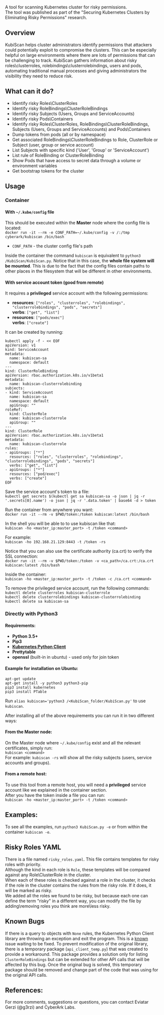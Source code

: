 
A tool for scanning Kubernetes cluster for risky permissions.  
The tool was published as part of the "Securing Kubernetes Clusters by Eliminating Risky Permissions" research.  

## Overview
KubiScan helps cluster administrators identify permissions that attackers could potentially exploit to compromise the clusters.
This can be especially helpful on large environments where there are lots of permissions that can be challenging to track. 
KubiScan gathers information about risky roles\clusterroles, rolebindings\clusterrolebindings, users and pods, automating traditional manual processes and giving administrators the visibility they need to reduce risk.  
## What can it do? 
-	Identify risky Roles\ClusterRoles
-	Identify risky RoleBindings\ClusterRoleBindings
-	Identify risky Subjects (Users, Groups and ServiceAccounts)
-	Identify risky Pods\Containers
-	Identify risky Roles\ClusterRoles, RoleBindings\ClusterRoleBindings, Subjects (Users, Groups and ServiceAccounts) and Pods\Containers
-	Dump tokens from pods (all or by namespace)
-	Get associated RoleBindings\ClusterRoleBindings to Role, ClusterRole or Subject (user, group or service account)
-	List Subjects with specific kind ('User', 'Group' or 'ServiceAccount')
-	List rule of RoleBinding or ClusterRoleBinding
-	Show Pods that have access to secret data through a volume or environment variables
-   Get bootstrap tokens for the cluster

## Usage
### Container
#### With `~/.kube/config` file
This should be executed within the **Master** node where the config file is located:  
`docker run -it --rm -e CONF_PATH=~/.kube/config -v /:/tmp cyberark/kubiscan /bin/bash`
* `CONF_PATH` - the cluster config file's path

Inside the container the command `kubiscan` is equivalent to `python3 /KubiScan/KubiScan.py`.
Notice that in this case, the **whole file system will be mounted**. This is due to the fact that the config files contain paths to other places in the filesystem that will be different in other environments.

#### With service account token (good from remote)
It requires a **privileged** service account with the following permissions:  
- **resources**: `["roles", "clusterroles", "rolebindings", "clusterrolebindings", "pods", "secrets"]`  
  **verbs**: `["get", "list"]`  
- **resources**: `["pods/exec"]`  
  **verbs**: `["create"]`  

It can be created by running:
```
kubectl apply -f - << EOF
apiVersion: v1
kind: ServiceAccount
metadata:
  name: kubiscan-sa
  namespace: default
---
kind: ClusterRoleBinding
apiVersion: rbac.authorization.k8s.io/v1beta1
metadata: 
  name: kubiscan-clusterrolebinding
subjects: 
- kind: ServiceAccount 
  name: kubiscan-sa
  namespace: default
  apiGroup: ""
roleRef: 
  kind: ClusterRole
  name: kubiscan-clusterrole
  apiGroup: ""
---
kind: ClusterRole
apiVersion: rbac.authorization.k8s.io/v1beta1
metadata: 
  name: kubiscan-clusterrole
rules: 
- apiGroups: ["*"]
  resources: ["roles", "clusterroles", "rolebindings", "clusterrolebindings", "pods", "secrets"]
  verbs: ["get", "list"]
- apiGroups: ["*"]
  resources: ["pod/exec"]
  verbs: ["create"]
EOF
```

Save the service account's token to a file:  
`kubectl get secrets $(kubectl get sa kubiscan-sa -o json | jq -r '.secrets[0].name') -o json | jq -r '.data.token' | base64 -d > token` 

Run the container from anywhere you want:  
`docker run -it --rm -v $PWD/token:/token kubiscan:latest /bin/bash`  

In the shell you will be able to to use kubiscan like that:   
`kubiscan -ho <master_ip:master_port> -t /token <command>`  

For example:   
`kubiscan -ho 192.168.21.129:8443 -t /token -rs`  

Notice that you can also use the certificate authority (ca.crt) to verify the SSL connection:  
`docker run -it --rm -v $PWD/token:/token -v <ca_path>/ca.crt:/ca.crt kubiscan:latest /bin/bash`  

Inside the container:    
`kubiscan -ho <master_ip:master_port> -t /token -c /ca.crt <command>`  

To remove the privileged service account, run the following commands:  
`kubectl delete clusterroles kubiscan-clusterrole`  
`kubectl delete clusterrolebindings kubiscan-clusterrolebinding`  
`kubectl delete sa kubiscan-sa`

### Directly with Python3
#### Requirements:
-	__Python 3.5+__
-	__Pip3__
-	[__Kubernetes Python Client__](https://github.com/kubernetes-client/python) 
-	__Prettytable__
-	__openssl__ (built-in in ubuntu) - used only for join token

#### Example for installation on Ubuntu:
`apt-get update`  
`apt-get install -y python3 python3-pip`  
`pip3 install kubernetes`  
`pip3 install PTable`  

Run `alias kubiscan='python3 /<KubiScan_folder/KubiScan.py'` to use `kubiscan`.  

After installing all of the above requirements you can run it in two different ways:  
#### From the Master node:
On the Master node where `~/.kube/config` exist and all the relevant certificates, simply run:  
`kubiscan <command>`  
For example: `kubiscan -rs` will show all the risky subjects (users, service accounts and groups).  

#### From a remote host:
To use this tool from a remote host, you will need a **privileged** service account like we explained in the container section.  
After you have the token inside a file you can run:  
`kubiscan -ho <master_ip:master_port> -t /token <command>`  

## Examples:
To see all the examples, run `python3 KubiScan.py -e` or from within the container `kubiscan -e`.  

## Risky Roles YAML
There is a file named `risky_roles.yaml`. This file contains templates for risky roles with priority.    
Although the kind in each role is `Role`, these templates will be compared against any Role\ClusterRole in the cluster.  
When each of these roles is checked against a role in the cluster, it checks if the role in the cluster contains the rules from the risky role. If it does, it will be marked as risky.  
We added all the roles we found to be risky, but because each one can define the term "risky" in a different way, you can modify the file by adding\removing roles you think are more\less risky.  

## Known Bugs
If there is a query to objects with `None` rules, the Kubernetes Python Client library are throwing an exception and exit the program. This is a [known](https://github.com/kubernetes-client/python/issues/577) issue waiting to be fixed.
To prevent modification of the original library, there is a temporary package (`api_client_temp.py`) that was created to provide a workaround. This package provides a solution only for listing `ClusterRoleBindings` but can be extended for other API calls that will be affected by this bug.
Once the original bug is solved, this temporary package should be removed and change part of the code that was using for the original API calls.

## References:
For more comments, suggestions or questions, you can contact Eviatar Gerzi (@g3rzi) and CyberArk Labs.
	
